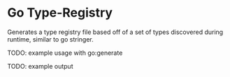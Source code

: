 # Go Type-Registry

Generates a type registry file based off of a set of types
discovered during runtime, similar to go stringer.

TODO: example usage with go:generate

TODO: example output
